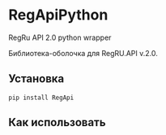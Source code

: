 RegApiPython
============

RegRu API 2.0 python wrapper

Библиотека-оболочка для RegRU.API v.2.0. 

## Установка

    pip install RegApi

## Как использовать

